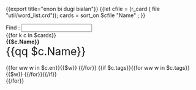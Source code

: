 {{export title="enon bi dugi bialan"}}
{{let cfile = (r_card ( file "util/word_list.crd"));
    cards = sort_on $cfile "Name" ;
}}
<div class="search">Find : <input id="search_box" type="text"></input></div>
<div class="word-list" id="words_div">
{{for k c in $cards}}
    <div class="word-box">
    <span style="font-weight:bold">{{$c.Name}}</span><br>
    <span style="font-size:200%" >{{qq $c.Name}}</span><br>
    <br>
    {{for ww w in $c.en}}{{$w}} {{/for}}
    {{if $c.tags}}{{for ww w in $c.tags}}{{$w}} {{/for}}{{/if}}
    </div>
{{/for}}
</div>

<script>
let dom = {
    searchBox : document.getElementById("search_box"),
    wordsDiv : document.getElementById("words_div"),
}

dom.searchBox.oninput = (e) => {
    let ch = dom.wordsDiv.children;
    let tx = dom.searchBox.value;
    for (let c in ch){

        if (ch[c].innerText?.includes(tx)){
            ch[c].classList?.remove("hidden");
        }else {
            ch[c].classList?.add("hidden");
        }
    }
}

</script>
